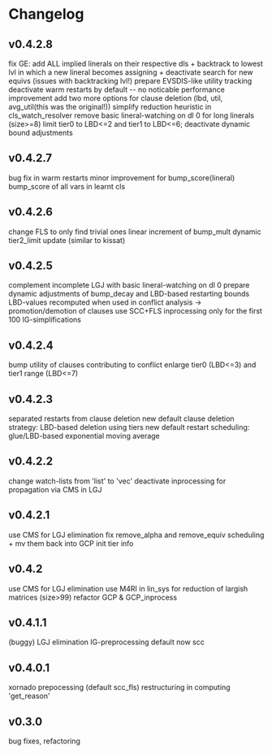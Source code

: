 # Changelog

## v0.4.2.8

fix GE: add ALL implied linerals on their respective dls + backtrack to lowest lvl in which a new lineral becomes assigning + deactivate search for new equivs (issues with backtracking lvl!)
prepare EVSDIS-like utility tracking
deactivate warm restarts by default -- no noticable performance improvement
add two more options for clause deletion (lbd, util, avg_util(this was the original!))
simplify reduction heuristic in cls_watch_resolver
remove basic lineral-watching on dl 0 for long linerals (size>=8)
limit tier0 to LBD<=2 and tier1 to LBD<=6; deactivate dynamic bound adjustments

## v0.4.2.7

bug fix in warm restarts
minor improvement for bump_score(lineral)
bump_score of all vars in learnt cls

## v0.4.2.6

change FLS to only find trivial ones
linear increment of bump_mult
dynamic tier2_limit update (similar to kissat)


## v0.4.2.5

complement incomplete LGJ with basic lineral-watching on dl 0
prepare dynamic adjustments of bump_decay and LBD-based restarting bounds
LBD-values recomputed when used in conflict analysis -> promotion/demotion of clauses
use SCC+FLS inprocessing only for the first 100 IG-simplifications

## v0.4.2.4

bump utility of clauses contributing to conflict
enlarge tier0 (LBD<=3) and tier1 range (LBD<=7)

## v0.4.2.3

separated restarts from clause deletion
new default clause deletion strategy: LBD-based deletion using tiers
new default restart scheduling: glue/LBD-based exponential moving average

## v0.4.2.2

change watch-lists from 'list' to 'vec'
deactivate inprocessing for propagation via CMS in LGJ

## v0.4.2.1

use CMS for LGJ elimination
fix remove_alpha and remove_equiv scheduling + mv them back into GCP
init tier info

## v0.4.2

use CMS for LGJ elimination
use M4RI in lin_sys for reduction of largish matrices (size>99)
refactor GCP & GCP_inprocess

## v0.4.1.1

(buggy) LGJ elimination
IG-preprocessing default now scc

## v0.4.0.1

xornado prepocessing (default scc_fls)
restructuring in computing 'get_reason'

## v0.3.0

bug fixes, refactoring
